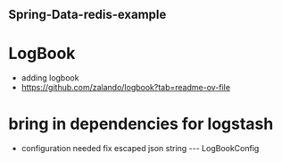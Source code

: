 ## Spring-Data-redis-example


# LogBook
- adding logbook
- https://github.com/zalando/logbook?tab=readme-ov-file

# bring in dependencies for logstash
- configuration needed fix escaped json string --- LogBookConfig